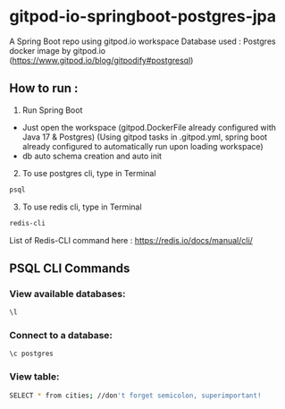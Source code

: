 # gitpod-io-springboot-postgres-jpa
A Spring Boot repo using gitpod.io workspace
Database used : 
Postgres docker image by gitpod.io (https://www.gitpod.io/blog/gitpodify#postgresql)

## How to run :
1) Run Spring Boot
- Just open the workspace
(gitpod.DockerFile already configured with Java 17 & Postgres)
(Using gitpod tasks in .gitpod.yml, spring boot already configured to automatically run upon loading workspace)
- db auto schema creation and auto init

2) To use postgres cli, type in Terminal
```sh
psql
```

3) To use redis cli, type in Terminal
```sh
redis-cli
```
List of Redis-CLI command here : https://redis.io/docs/manual/cli/

## PSQL CLI Commands
### View available databases:
```sh
\l
```
### Connect to a database:
```sh
\c postgres
```
### View table:
```sh
SELECT * from cities; //don't forget semicolon, superimportant!
```
